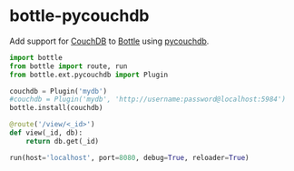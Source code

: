 # bottle-pycouchdb

Add support for [CouchDB](https://couchdb.apache.org/) to [Bottle](https://bottlepy.org/) using [pycouchdb](https://github.com/histrio/py-couchdb).

```python
import bottle
from bottle import route, run
from bottle.ext.pycouchdb import Plugin

couchdb = Plugin('mydb')
#couchdb = Plugin('mydb', 'http://username:password@localhost:5984')
bottle.install(couchdb)

@route('/view/<_id>')
def view(_id, db):
    return db.get(_id)

run(host='localhost', port=8080, debug=True, reloader=True)
```
